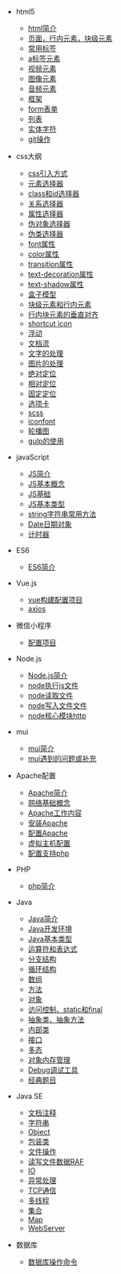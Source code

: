 * html5
	* [html简介](/notebook/html/html简介.md)
	* [页面，行内元素，块级元素](/notebook/html/页面，行内元素，块级元素.md)
	* [常用标签](/notebook/html/常用标签.md)
	* [a标签元素](/notebook/html/a标签元素.md)
	* [视频元素](/notebook/html/视频元素.md)
	* [图像元素](/notebook/html/图像元素.md)
	* [音频元素](/notebook/html/音频元素.md)
	* [框架](/notebook/html/框架.md)
	* [form表单](/notebook/html/form表单.md)
	* [列表](/notebook/html/列表.md)
	* [实体字符](/notebook/html/实体字符.md)
	* [git操作](/notebook/html/git操作.md)

* css大纲
	* [css引入方式](/notebook/css/css引入方式.md)
	* [元素选择器](/notebook/css/元素选择器.md)
	* [class和id选择器](/notebook/css/class和id选择器.md)
	* [关系选择器](/notebook/css/关系选择器.md)
	* [属性选择器](/notebook/css/属性选择器.md)
	* [伪对象选择器](/notebook/css/伪对象选择器.md)
	* [伪类选择器](/notebook/css/伪类选择器.md)
    * [font属性](/notebook/css/font属性.md)
    * [color属性](/notebook/css/color属性.md)
    * [transition属性](/notebook/css/动画.md)
    * [text-decoration属性](/notebook/css/text-decoration属性.md)
    * [text-shadow属性](notebook/css/text-shadow属性.md)
    * [盒子模型](notebook/css/盒子模型.md)
    * [块级元素和行内元素](notebook/css/块级元素和行内元素.md)
    * [行内块元素的垂直对齐](notebook/css/行内块元素的垂直对齐.md)
    * [shortcut icon](notebook/css/网页上面小图标.md)
    * [浮动](notebook/css/浮动.md)
    * [文档流](notebook/css/文档流.md)
    * [文字的处理](notebook/css/文字的处理.md)
    * [图片的处理](notebook/css/图片的处理.md)
    * [绝对定位](notebook/css/绝对定位.md)
    * [相对定位](notebook/css/相对定位.md)
    * [固定定位](notebook/css/固定定位.md)
    * [选项卡](notebook/css/选项卡.md)
    * [scss](notebook/css/scss.md)
    * [iconfont](notebook/css/iconfont.md)
    * [轮播图](notebook/css/轮播图.md)
    * [gulp的使用](notebook/css/gulp.md)
    
* javaScript
	* [JS简介](notebook/javaScript/js简介.md)
	* [JS基本概念](notebook/javaScript/JS基本概念.md)
	* [JS基础](notebook/javaScript/js基础.md)
	* [JS基本类型](notebook/javaScript/js基本类型.md)
	* [string字符串常用方法](notebook/javaScript/string字符串常用方法.md)
	* [Date日期对象](notebook/javascript/Date日期对象.md)
	* [计时器](notebook/javaScript/计时器.md)

* ES6
	* [ES6简介](notebook/ES6/ES6简介.md)

* Vue.js
	* [vue构建配置项目](notebook/vue/vue构建配置项目.md)
	* [axios](notebook/vue/axios.md)
	
* 微信小程序
	* [配置项目](notebook/weChat/微信小程序配置项目.md)

* Node.js
	* [Node.js简介](notebook/Node/Node.js简介.md)
	* [node执行js文件](notebook/Node/node基本操作.md)
	* [node读取文件](notebook/Node/读取文件.md)
	* [node写入文件文件](notebook/Node/写文件.md)
	* [node核心模块http](notebook/Node/http.md)
	
* mui
	* [mui简介](notebook/mui/mui简介.md)
	* [mui遇到的问题或补充](notebook/mui/mui遇到的问题跟坑.md)
	
* Apache配置
	* [Apache简介](notebook/Apache/Apache简介.md)
	* [网络基础概念](notebook/Apache/网络基础概念.md)
	* [Apache工作内容](notebook/Apache/Apache工作内容.md)
	* [安装Apache](notebook/Apache/安装apache.md)
	* [配置Apache](notebook/Apache/配置Apache.md)
	* [虚拟主机配置](notebook/Apache/虚拟主机配置.md)
	* [配置支持php](notebook/Apache/配置php支持.md)
	
* PHP
	* [php简介](notebook/PHP/php简介.md)
	
* Java
	* [Java简介](notebook/Java/Java简介.md)
	* [Java开发环境](notebook/Java/Java开发环境.md)
	* [Java基本类型](notebook/Java/Java基本类型.md)
	* [运算符和表达式](notebook/Java/运算符和表达式.md)
	* [分支结构](notebook/Java/分支结构.md)
	* [循环结构](notebook/Java/循环结构for.md)
	* [数组](notebook/Java/数组.md)
	* [方法](notebook/Java/方法.md)
	* [对象](notebook/Java/对象.md)
	* [访问控制、static和final](notebook/Java/访问控制、static和final.md)
	* [抽象类、抽象方法](notebook/Java/抽象类、抽象方法.md)
	* [内部类](notebook/Java/内部类.md)
	* [接口](notebook/Java/接口.md)
	* [多态](notebook/Java/多态.md)
	* [对象内存管理](notebook/Java/对象内存管理.md)
	* [Debug调试工具](notebook/Java/Debug调试工具.md)
	* [经典题目](notebook/Java/经典题目.md)

* Java SE
	* [文档注释](notebook/JavaSE/文档注释.md)
	* [字符串](notebook/JavaSE/字符串.md)
	* [Object](notebook/JavaSE/Object.md)
	* [包装类](notebook/JavaSE/包装类.md)
	* [文件操作](notebook/JavaSE/文件操作.md)
	* [读写文件数据RAF](notebook/JavaSE/读写文件数据RAF.md)
	* [IO](notebook/JavaSE/io.md)
	* [异常处理](notebook/JavaSE/异常处理.md)
	* [TCP通信](notebook/JavaSE/TCP通信.md)
	* [多线程](notebook/JavaSE/多线程.md)
	* [集合](notebook/JavaSE/集合.md)
	* [Map](notebook/JavaSE/Map.md)
	* [WebServer](notebook/JavaSE/WebServer.md)

* 数据库
	* [数据库操作命令](notebook/数据库/mysql.md)